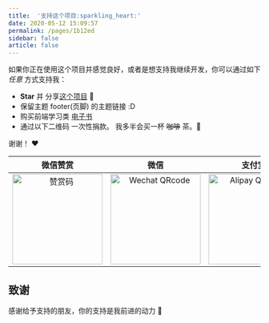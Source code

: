 ```yaml
---
title:  '支持这个项目:sparkling_heart:'
date: 2020-05-12 15:09:57
permalink: /pages/1b12ed
sidebar: false
article: false
---
```


如果你正在使用这个项目并感觉良好，或者是想支持我继续开发，你可以通过如下*任意* 方式支持我：

- **Star** 并 分享[这个项目](https://github.com/xugaoyi/vuepress-theme-vdoing) :rocket:
- 保留主题 footer(页脚) 的主题链接 :D
- 购买前端学习类 [电子书](https://github.com/xugaoyi/blog-gitalk-comment/issues/57)
- 通过以下二维码 一次性捐款。 我多半会买一杯 ~~咖啡~~ 茶。:tea:

谢谢！ :heart:

| 微信赞赏 | 微信 | 支付宝 |
| :---: | :---: | :---: |
| <img src="https://cdn.jsdelivr.net/gh/xugaoyi/image_store/blog/20200523131533.jpg" alt="赞赏码" width=180> | <img src="https://cdn.jsdelivr.net/gh/xugaoyi/image_store/blog/20200410113708.jpg" alt="Wechat QRcode" width=180>| <img src="https://cdn.jsdelivr.net/gh/xugaoyi/image_store/blog/20200410113707.jpg" alt="Alipay QRcode" width=180> |

## 致谢
感谢给予支持的朋友，你的支持是我前进的动力 🎉
